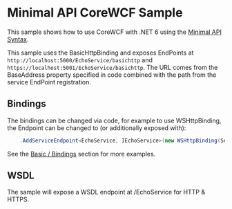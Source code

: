 # Minimal API CoreWCF Sample

This sample shows how to use CoreWCF with .NET 6 using the [Minimal API Syntax](https://docs.microsoft.com/en-us/aspnet/core/fundamentals/minimal-apis?view=aspnetcore-6.0). 

This sample uses the BasicHttpBinding and exposes EndPoints at `http://localhost:5000/EchoService/basichttp` and `https://localhost:5001/EchoService/basichttp`. The URL comes from the BaseAddress property specified in code combined with the path from the service EndPoint registration.

## Bindings

The bindings can be changed via code, for example to use WSHttpBinding, the Endpoint can be changed to (or additionally exposed with):

``` C#
    .AddServiceEndpoint<EchoService, IEchoService>(new WSHttpBinding(SecurityMode.Transport), "/EchoService/wshttp");
```

See the [Basic / Bindings](Basic/Bindings) section for more examples. 

## WSDL

The sample will expose a WSDL endpoint at /EchoService for HTTP & HTTPS.


